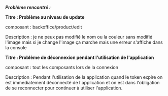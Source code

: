**_Problème rencontré :_**

**Titre : Problème au niveau de update**

composant : backoffice/product/edit

Description : je ne peux pas modifié le nom ou la couleur sans modifié l'image mais si je change l'image ça marche mais une erreur s'affiche dans la console

**Titre : Problème de déconnexion pendant l'utilisation de l'application**

composant : tout les composants lors de la connexion

Description : Pendant l'utilisation de la application quand le token expire on est immediatement déconnecté de l'application et on est dans l'obligation de se reconnecter pour continuer à utiliser l'application.
